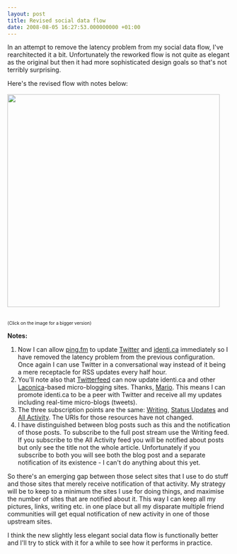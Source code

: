 ```yaml
---
layout: post
title: Revised social data flow
date: 2008-08-05 16:27:53.000000000 +01:00
---
```

In an attempt to remove the latency problem from my social data flow, I've rearchitected it a bit. Unfortunately the reworked flow is not quite as elegant as the original but then it had more sophisticated design goals so that's not terribly surprising.

Here's the revised flow with notes below:
<a href="http://www.dominicsayers.com/socialdataflow/" target="_blank"><img style="margin-top:16px;margin-bottom:16px;border-width:0;" src="http://www.dominicsayers.com/socialdataflow/SocialDataFlowThumb.png" alt="" width="480" /></a>
<p style="font-size:x-small;">(Click on the image for a bigger version)</p>

<strong>Notes:</strong>
<ol>
	<li>Now I can allow <a href="http://ping.fm" target="_blank">ping.fm</a> to update <a href="http://twitter.com/dominicsayers" target="_blank">Twitter</a> and <a href="http://identi.ca/dominicsayers" target="_blank">identi.ca</a> immediately so I have removed the latency problem from the previous configuration. Once again I can use Twitter in a conversational way instead of it being a mere receptacle for RSS updates every half hour.</li>
	<li>You'll note also that <a href="http://twitterfeed.com/" target="_blank">Twitterfeed</a> can now update identi.ca and other <a href="http://en.wikipedia.org/wiki/Laconica" target="_blank">Laconica</a>-based micro-blogging sites. Thanks, <a href="http://twitter.com/mario" target="_blank">Mario</a>. This means I can promote identi.ca to be a peer with Twitter and receive all my updates including real-time micro-blogs (tweets).</li>
	<li>The three subscription points are the same: <a href="http://blog.dominicsayers.com/feed" target="_blank">Writing</a>, <a href="http://friendfeed.com/dominicsayers?service=internal&amp;format=atom" target="_blank">Status Updates</a> and <a href="http://friendfeed.com/dominicsayers?format=atom" target="_blank">All Activity</a>. The URIs for those resources have not changed.</li>
	<li>I have distinguished between blog posts such as this and the notification of those posts. To subscribe to the full post stream use the Writing feed. If you subscribe to the All Activity feed you will be notified about posts but only see the title not the whole article. Unfortunately if you subscribe to both you will see both the blog post and a separate notification of its existence - I can't do anything about this yet.</li>
</ol>
So there's an emerging gap between those select sites that I use to do stuff and those sites that merely receive notification of that activity. My strategy will be to keep to a minimum the sites I use for doing things, and maximise the number of sites that are notified about it. This way I can keep all my pictures, links, writing etc. in one place but all my disparate multiple friend communities will get equal notification of new activity in one of those upstream sites.

I think the new slightly less elegant social data flow is functionally better and I'll try to stick with it for a while to see how it performs in practice.
